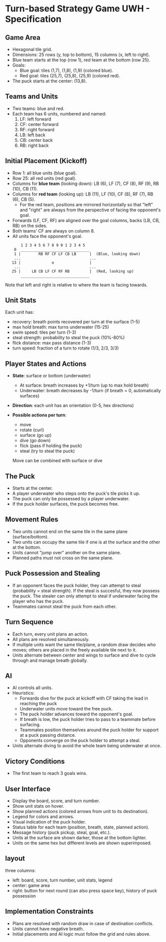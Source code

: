 # Turn-based Strategy Game UWH - Specification

## Game Area

- Hexagonal tile grid.
- Dimensions: 25 rows (y, top to bottom), 15 columns (x, left to right).
- Blue team starts at the top (row 1), red team at the bottom (row 25).
- Goals:
  - Blue goal: tiles (1,7), (1,8), (1,9) (colored blue).
  - Red goal: tiles (25,7), (25,8), (25,9) (colored red).
- The puck starts at the center: (13,8).

## Teams and Units

- Two teams: blue and red.
- Each team has 6 units, numbered and named:
  1. LF: left forward
  2. CF: center forward
  3. RF: right forward
  4. LB: left back
  5. CB: center back
  6. RB: right back

## Initial Placement (Kickoff)

- Row 1: all blue units (blue goal).
- Row 25: all red units (red goal).
- Columns for **blue team** (looking down): LB (6), LF (7), CF (8), RF (9), RB (10), CB (11).
- Columns for **red team** (looking up): LB (11), LF (10), CF (8), RF (7), RB (6), CB (5).
  - For the red team, positions are mirrored horizontally so that "left" and "right" are always from the perspective of facing the opponent's goal.
- Forwards (LF, CF, RF) are aligned over the goal columns, backs (LB, CB, RB) on the sides.
- Both teams' CF are always on column 8.
- All units face the opponent's goal.

```
       1 2 3 4 5 6 7 8 9 0 1 2 3 4 5
    0  _______________________________
    1 |        RB RF CF LF CB LB      |  (Blue, looking down)
    ...                               ...
   13 |              o                |
    ...                               ...
   25 |     LB CB LF CF RF RB         |  (Red, looking up)
       _______________________________
```

Note that left and right is relative to where the team is facing towards.

## Unit Stats

Each unit has:

- recovery: breath points recovered per turn at the surface (1-5)
- max hold breath: max turns underwater (15-25)
- swim speed: tiles per turn (1-3)
- steal strength: probability to steal the puck (10%-80%)
- flick distance: max pass distance (1-3)
- turn speed: fraction of a turn to rotate (1/3, 2/3, 3/3)

## Player States and Actions

- **State**: surface or bottom (underwater)
  - At surface: breath increases by +1/turn (up to max hold breath)
  - Underwater: breath decreases by -1/turn (if breath = 0, automatically surfaces)
- **Direction**: each unit has an orientation (0-5, hex directions)
- **Possible actions per turn**:
  - move
  - rotate (curl)
  - surface (go up)
  - dive (go down)
  - flick (pass if holding the puck)
  - steal (try to steal the puck)

  Move can be combined with surface or dive

## The Puck

- Starts at the center.
- A player underwater who steps onto the puck's tile picks it up.
- The puck can only be possessed by a player underwater.
- If the puck holder surfaces, the puck becomes free.

## Movement Rules

- Two units cannot end on the same tile in the same plane (surface/bottom).
- Two units can occupy the same tile if one is at the surface and the other at the bottom.
- Units cannot "jump over" another on the same plane.
- Planned paths must not cross on the same plane.

## Puck Possession and Stealing

- If an opponent faces the puck holder, they can attempt to steal (probability = steal strength). If the steal is succesful, they now possess the puck. The stealer can only attempt to steal if underwater facing the player who has the puck.
- Teammates cannot steal the puck from each other.

## Turn Sequence

- Each turn, every unit plans an action.
- All plans are resolved simultaneously.
- If multiple units want the same tile/plane, a random draw decides who moves; others are placed in the freely available tile next to it.
- Units alternate between center and wings to surface and dive to cycle through and manage breath globally.

## AI

- AI controls all units.
- Heuristics:
  - Forwards dive for the puck at kickoff with CF taking the lead in reaching the puck
  - Underwater units move toward the free puck.
  - The puck holder advances toward the opponent's goal.
  - If breath is low, the puck holder tries to pass to a teammate before surfacing.
  - Teammates position themselves around the puck holder for support at a puck passing distance.
  - Opponents converge on the puck holder to attempt a steal.
- Units alternate diving to avoid the whole team being underwater at once.

## Victory Conditions

- The first team to reach 3 goals wins.

## User Interface

- Display the board, score, and turn number.
- Show unit stats on hover.
- Show planned actions (colored arrows from unit to its destination).
- Legend for colors and arrows.
- Visual indication of the puck holder.
- Status table for each team (position, breath, state, planned action).
- Message history (puck pickup, steal, goal, etc.).
- Units at the surface are shown darker, those at the bottom lighter.
- Units on the same hex but different levels are shown superimposed.

## layout

three columns:

- left: board, score, turn number, unit stats, legend
- center: game area
- right: button for next round (can also press space key), history of puck possession

## Implementation Constraints

- Plans are resolved with random draw in case of destination conflicts.
- Units cannot have negative breath.
- Initial placements and AI logic must follow the grid and rules above.
